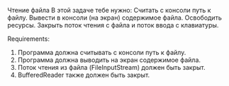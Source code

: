 Чтение файла
В этой задаче тебе нужно:
Считать с консоли путь к файлу.
Вывести в консоли (на экран) содержимое файла.
Освободить ресурсы. Закрыть поток чтения с файла и поток ввода с клавиатуры.

Requirements:
1. Программа должна считывать c консоли путь к файлу.
2. Программа должна выводить на экран содержимое файла.
3. Поток чтения из файла (FileInputStream) должен быть закрыт.
4. BufferedReader также должен быть закрыт.
